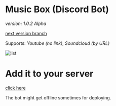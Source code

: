 # Music Box (Discord Bot)

_version: 1.0.2 Alpha_

[next version branch](https://github.com/daviddev16/java-musicbox/tree/1.0.3v)

Supports: _Youtube (no link)_, _Soundcloud (by URL)_

![list](https://i.imgur.com/T2ldUwI.png)


# Add it to your server 

[click here](https://discord.com/api/oauth2/authorize?client_id=892542872811884584&permissions=414467869760&scope=bot)

The bot might get offline sometimes for deploying.
